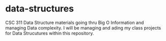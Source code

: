 # data-structures
CSC 311 Data Structure materials going thru Big O Information and managing Data complexity.
I will be managing and ading my class projects for Data Strucutures within this repository.
